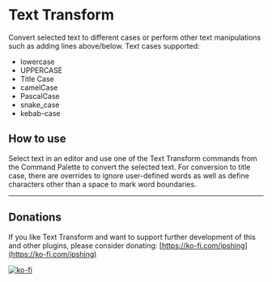 # Text Transform

Convert selected text to different cases or perform other text manipulations such as adding lines above/below. Text cases supported:

- lowercase
- UPPERCASE
- Title Case
- camelCase
- PascalCase
- snake_case
- kebab-case

## How to use

Select text in an editor and use one of the Text Transform commands from the Command Palette to convert the selected text. For conversion to title case, there are overrides to ignore user-defined words as well as define characters other than a space to mark word boundaries.
___

## Donations

If you like Text Transform and want to support further development of this and other plugins, please consider donating: [https://ko-fi.com/ipshing](https://ko-fi.com/ipshing)

[![ko-fi](https://ko-fi.com/img/githubbutton_sm.svg)](https://ko-fi.com/ipshing)
